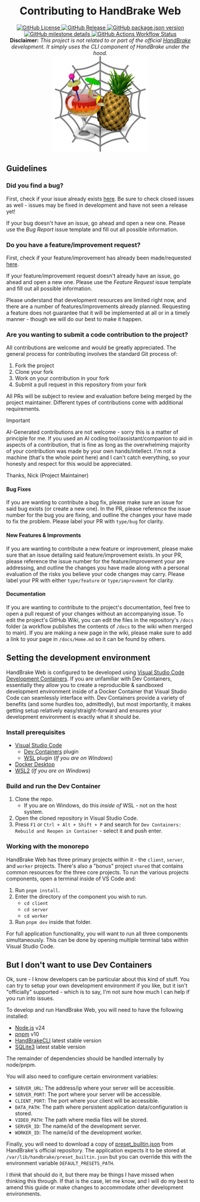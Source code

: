 <div align='center'>
    <h1 style='{text-decoration: none}'>Contributing to HandBrake Web</h1>
    <div align='center'>
      <a href='https://github.com/TheNickOfTime/handbrake-web/blob/main/LICENSE'>
        <img alt="GitHub License" src="https://img.shields.io/github/license/thenickoftime/handbrake-web?style=flat-square">
      </a>
      <a href='https://github.com/TheNickOfTime/handbrake-web/releases/latest'>
        <img alt="GitHub Release" src="https://img.shields.io/github/v/release/thenickoftime/handbrake-web?style=flat-square">
      </a>
      <a href='https://github.com/TheNickOfTime/handbrake-web/milestone/5'>
        <img alt="GitHub package.json version" src="https://img.shields.io/github/package-json/v/thenickoftime/handbrake-web?filename=server%2Fpackage.json&style=flat-square&label=development&color=goldenrod">
      </a>
      <a href='https://github.com/TheNickOfTime/handbrake-web/milestone/5'>
        <img alt="GitHub milestone details" src="https://img.shields.io/github/milestones/progress-percent/thenickoftime/handbrake-web/5?style=flat-square&label=progress&color=goldenrod">
      </a>
      <a href='https://github.com/TheNickOfTime/handbrake-web/actions/workflows/docker-publish.yaml?query=branch%3Amain'>
        <img alt="GitHub Actions Workflow Status" src="https://img.shields.io/github/actions/workflow/status/thenickoftime/handbrake-web/docker-publish.yaml?branch=main&style=flat-square">
      </a>
    </div>
    <div align='center'>
      <strong>Disclaimer:</strong>
      <em>This project is not related to or part of the official <a href='https://github.com/HandBrake/HandBrake'>HandBrake</a> development. It simply uses the CLI component of HandBrake under the hood.</em>
    </div>
    <img src='client/public/handbrake-icon.png' height=256px>
</div>

## Guidelines

### Did you find a bug?

First, check if your issue already exists [here](https://github.com/TheNickOfTime/handbrake-web/issues?q=is%3Aissue%20label%3Atype%2Fbug). Be sure to check closed issues as well - issues may be fixed in development and have not seen a release yet!

If your bug doesn't have an issue, go ahead and open a new one. Please use the _Bug Report_ issue template and fill out all possible information.

### Do you have a feature/improvement request?

First, check if your feature/improvement has already been made/requested [here](https://github.com/TheNickOfTime/handbrake-web/issues?q=is%3Aissue%20label%3Atype%2Ffeature%20label%3Atype%2Fimprovement).

If your feature/improvement request doesn't already have an issue, go ahead and open a new one. Please use the _Feature Request_ issue template and fill out all possible information.

Please understand that development resources are limited right now, and there are a number of features/improvements already planned. Requesting a feature does not guarantee that it will be implemented at all or in a timely manner - though we will do our best to make it happen.

### Are you wanting to submit a code contribution to the project?

All contributions are welcome and would be greatly appreciated. The general process for contributing involves the standard Git process of:

1. Fork the project
2. Clone your fork
3. Work on your contribution in your fork
4. Submit a pull request in this repository from your fork

All PRs will be subject to review and evaluation before being merged by the project maintainer. Different types of contributions come with additional requirements.

> [!IMPORTANT]
> AI-Generated contributions are not welcome - sorry this is a matter of principle for me. If you used an AI coding tool/assistant/companion to aid in aspects of a contribution, that is fine as long as the overwhelming majority of your contribution was made by your own hands/intellect. I'm not a machine (that's the whole point here) and I can't catch everything, so your honesty and respect for this would be appreciated.
>
> Thanks,
> Nick (Project Maintainer)

#### Bug Fixes

If you are wanting to contribute a bug fix, please make sure an issue for said bug exists (or create a new one). In the PR, please reference the issue number for the bug you are fixing, and outline the changes your have made to fix the problem. Please label your PR with `type/bug` for clarity.

#### New Features & Improvments

If you are wanting to contribute a new feature or improvement, please make sure that an issue detailing said feature/improvement exists. In your PR, please reference the issue number for the feature/improvement your are addressing, and outline the changes you have made along with a personal evaluation of the risks you believe your code changes may carry. Please label your PR with either `type/feature` or `type/improvment` for clarity.

#### Documentation

If you are wanting to contribute to the project's documentation, feel free to open a pull request of your changes without an accompanying issue. To edit the project's GitHub Wiki, you can edit the files in the repository's `/docs` folder (a workflow publishes the contents of `/docs` to the wiki when merged to main). If you are making a new page in the wiki, please make sure to add a link to your page in `/docs/Home.md` so it can be found by others.

## Setting the development environment

HandBrake Web is configured to be developed using [Visual Studio Code Development Containers](https://containers.dev/). If you are unfamiliar with Dev Containers, essentially they allow you to create a reproducible & sandboxed development environment inside of a Docker Container that Visual Studio Code can seamlessly interface with. Dev Containers provide a variety of benefits (and some hurdles too, admittedly), but most importantly, it makes getting setup relatively easy/straight-forward and ensures your development environment is exactly what it should be.

### Install prerequisites

- [Visual Studio Code](https://code.visualstudio.com/)
  - [Dev Containers](https://marketplace.visualstudio.com/items?itemName=ms-vscode-remote.remote-containers) plugin
  - [WSL](https://marketplace.visualstudio.com/items?itemName=ms-vscode-remote.remote-wsl) plugin (_If you are on Windows_)
- [Docker Desktop](https://www.docker.com/products/docker-desktop/)
- [WSL2](https://learn.microsoft.com/en-us/windows/wsl/install) (_If you are on Windows_)

### Build and run the Dev Container

1. Clone the repo.
   - If you are on Windows, do this _inside of_ WSL - not on the host system.
2. Open the cloned repository in Visual Studio Code.
3. Press `F1` or `Ctrl + Alt + Shift + P` and search for `Dev Containers: Rebuild and Reopen in Container` - select it and push enter.

### Working with the monorepo

HandBrake Web has three primary projects within it - the `client`, `server`, and `worker` projects. There's also a "bonus" project `shared` that contains common resources for the three core projects. To run the various projects components, open a terminal inside of VS Code and:

1. Run `pnpm install`.
2. Enter the directory of the component you wish to run.
   - `cd client`
   - `cd server`
   - `cd worker`
3. Run `pnpm dev` inside that folder.

For full application functionality, you will want to run all three components simultaneously. This can be done by opening multiple terminal tabs within Visual Studio Code.

## But I don't want to use Dev Containers

Ok, sure - I know developers can be particular about this kind of stuff. You can try to setup your own development environment if you like, but it isn't "officially" supported - which is to say, I'm not sure how much I can help if you run into issues.

To develop and run HandBrake Web, you will need to have the following installed:

- [Node.js](https://nodejs.org) v24
- [pnpm](https://pnpm.io/) v10
- [HandBrakeCLI](https://handbrake.fr/) latest stable version
- [SQLite3](https://sqlite.org/) latest stable version

The remainder of dependencies should be handled internally by node/pnpm.

You will also need to configure certain environment variables:

- `SERVER_URL`: The address/ip where your server will be accessible.
- `SERVER_PORT`: The port where your server will be accessible.
- `CLIENT_PORT`: The port where your client will be accessible.
- `DATA_PATH`: The path where persistent application data/configuration is stored.
- `VIDEO_PATH`: The path where media files will be stored.
- `SERVER_ID`: The name/id of the development server.
- `WORKER_ID`: The name/id of the development worker.

Finally, you will need to download a copy of [preset_builtin.json](https://github.com/HandBrake/HandBrake/blob/master/preset/preset_builtin.json) from HandBrake's official repository. The application expects it to be stored at `/var/lib/handbrake/preset_builtin.json` but you can override this with the environment variable `DEFAULT_PRESETS_PATH`.

I _think_ that should do it, but there may be things I have missed when thinking this through. If that is the case, let me know, and I will do my best to amend this guide or make changes to accommodate other development environments.
